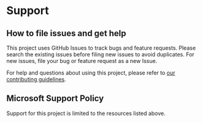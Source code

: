 # Support

## How to file issues and get help  

This project uses GitHub Issues to track bugs and feature requests. Please search the existing issues before filing new issues to avoid duplicates. For new issues, file your bug or feature request as a new Issue.

For help and questions about using this project, please refer to [our contributing guidelines](CONTRIBUTING.md).

## Microsoft Support Policy  

Support for this project is limited to the resources listed above.

